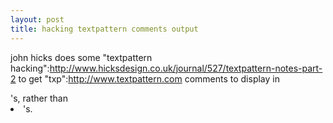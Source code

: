 ```yaml
--- 
layout: post
title: hacking textpattern comments output
---
```

john hicks does some "textpattern hacking":http://www.hicksdesign.co.uk/journal/527/textpattern-notes-part-2 to get "txp":http://www.textpattern.com comments to display in <code><div></code>'s, rather than <code><li></code>'s.

